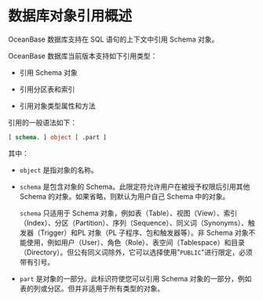 # 数据库对象引用概述

OceanBase 数据库支持在 SQL 语句的上下文中引用 Schema 对象。

OceanBase 数据库当前版本支持如下引用类型：

* 引用 Schema 对象

* 引用分区表和索引

* 引用对象类型属性和方法

引用的一般语法如下：

```sql
[ schema. ] object [ .part ]
```

其中：

* `object` 是指对象的名称。

* `schema` 是包含对象的 Schema。此限定符允许用户在被授予权限后引用其他 Schema 的对象。如果省略，则默认为用户自己 Schema 中的对象。

  `schema` 只适用于 Schema 对象，例如表（Table）、视图（View）、索引（Index）、分区（Partition）、序列（Sequence）、同义词（Synonyms）、触发器（Trigger）和PL 对象（PL 子程序、包和触发器等）。非 Schema 对象不能使用，例如用户（User）、角色（Role）、表空间（Tablespace）和目录（Directory）。但公有同义词除外，它可以选择使用"`PUBLIC`"进行限定，必须带有引号。
  
* `part` 是对象的一部分。此标识符使您可以引用 Schema 对象的一部分，例如表的列或分区。但并非适用于所有类型的对象。
